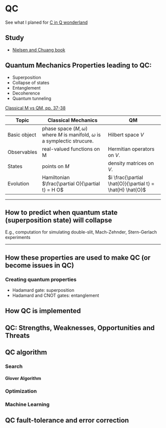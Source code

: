 # QC

See what I planed for [C in Q wonderland](https://github.com/tatpongkatanyukul/AdventureBook/blob/main/CinQWonder/readme.md)

## Study

* [Nielsen and Chuang book](https://github.com/tatpongkatanyukul/QC/blob/main/NCBook)

## Quantum Mechanics Properties leading to QC:
  * Superposition
  * Collapse of states
  * Entanglement
  * Decoherence
  * Quantum tunneling

[Classical M vs QM, pp. 37-38](http://theory.caltech.edu/~kapustin/QM_colloq.pdf)

| Topic | Classical Mechanics | QM |
|-------|---------------------|----|
|Basic object | phase space $(M, \omega)$ where $M$ is manifold, $\omega$ is a symplectic strucure. | Hilbert space $V$
|Observables | real-valued functions on M | Hermitian operators on $V$.
|States| points on $M$ | density matrices on $V$.
|Evolution| Hamiltonian $\frac{\partial O}{\partial t} = H O$ | $i \frac{\partial \hat{O}}{\partial t} = \hat{H}  \hat{O}$

---

## How to predict when quantum state (superposition state) will collapse

E.g., computation for simulating double-slit, Mach-Zehnder, Stern-Gerlach experiments

---

## How these properties are used to make QC (or become issues in QC)


### Creating quantum properties

  * Hadamard gate: superposition
  * Hadamard and CNOT gates: entanglement
 

## How QC is implemented


## QC: Strengths, Weaknesses, Opportunities and Threats


## QC algorithm

### Search

#### Glover Algorithm


### Optimization

### Machine Learning


## QC fault-tolerance and error correction
